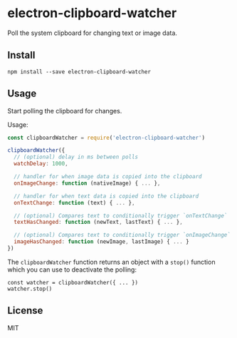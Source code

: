 # electron-clipboard-watcher

Poll the system clipboard for changing text or image data.

## Install

`npm install --save electron-clipboard-watcher`

## Usage

Start polling the clipboard for changes.

Usage:

```js
const clipboardWatcher = require('electron-clipboard-watcher')

clipboardWatcher({
  // (optional) delay in ms between polls
  watchDelay: 1000,

  // handler for when image data is copied into the clipboard
  onImageChange: function (nativeImage) { ... },

  // handler for when text data is copied into the clipboard
  onTextChange: function (text) { ... },

  // (optional) Compares text to conditionally trigger `onTextChange`
  textHasChanged: function (newText, lastText) { ... },

  // (optional) Compares text to conditionally trigger `onImageChange`
  imageHasChanged: function (newImage, lastImage) { ... }
})
```

The `clipboardWatcher` function returns an object with a `stop()`
function which you can use to deactivate the polling:

```
const watcher = clipboardWatcher({ ... })
watcher.stop()
```

## License

MIT
